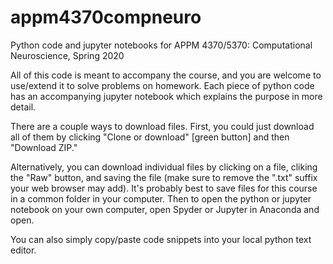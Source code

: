 # appm4370compneuro
Python code and jupyter notebooks for APPM 4370/5370: Computational Neuroscience, Spring 2020

All of this code is meant to accompany the course, and you are welcome to use/extend it to solve problems on homework. Each piece of python code has an accompanying jupyter notebook which explains the purpose in more detail.

There are a couple ways to download files. First, you could just download all of them by clicking "Clone or download" [green button] and then "Download ZIP."

Alternatively, you can download individual files by clicking on a file, cliking the "Raw" button, and saving the file (make sure to remove the ".txt" suffix your web browser may add). It's probably best to save files for this course in a common folder in your computer. Then to open the python or jupyter notebook on your own computer, open Spyder or Jupyter in Anaconda and open.

You can also simply copy/paste code snippets into your local python text editor.
